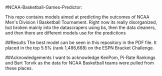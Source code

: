 #NCAA-Basketball-Games-Predictor:

This repo contains models aimed at predicting the outcomes of NCAA Men's Division I Basketball Tournament. Right now its really disorganized, but broken mainly into the datascrapers using bs, then the data cleaners, and then there are different models use for the predictions

##Results
The best model can be seen in this repository in the PDF file. It placed in the top 5.5% (rank 1,486,668) on the ESPN Bracket Challenge.

##Acknowledgements
I want to acknowledge KenPom, Pi-Rate Rankings and Bart Torvik as the data for NCAA Basketball teams were pulled from these places.
